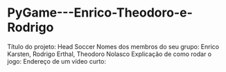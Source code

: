 # PyGame---Enrico-Theodoro-e-Rodrigo

Título do projeto: Head Soccer
Nomes dos membros do seu grupo: Enrico Karsten, Rodrigo Erthal, Theodoro Nolasco
Explicação de como rodar o jogo: 
Endereço de um vídeo curto: 